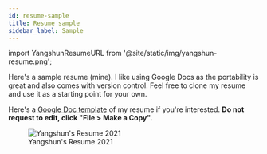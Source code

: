 ```yaml
---
id: resume-sample
title: Resume sample
sidebar_label: Sample
---
```


import YangshunResumeURL from '@site/static/img/yangshun-resume.png';

Here's a sample resume (mine). I like using Google Docs as the portability is great and also comes with version control. Feel free to clone my resume and use it as a starting point for your own.

Here's a [Google Doc template](https://docs.google.com/document/d/1DQ5SKNrm1hb1BRS40ejovLxhyEKXiuTGsDEXIiZSW0o/edit?usp=sharing) of my resume if you're interested. **Do not request to edit, click "File > Make a Copy"**.

<div class="text--center">
    <figure>
        <img alt="Yangshun's Resume 2021" class="shadow--md" src={YangshunResumeURL} />
        <figcaption>Yangshun's Resume 2021</figcaption>
    </figure>
</div>
